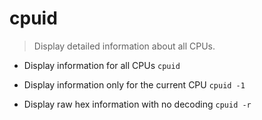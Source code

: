 # cpuid
> Display detailed information about all CPUs.

- Display information for all CPUs
`cpuid`

- Display information only for the current CPU
`cpuid -1`

- Display raw hex information with no decoding
`cpuid -r`
